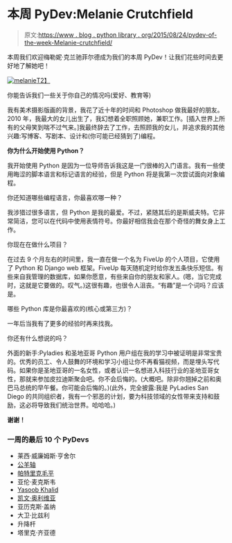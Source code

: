 # 本周 PyDev:Melanie Crutchfield

> 原文:[https://www . blog . python library . org/2015/08/24/pydev-of-the-week-Melanie-crutchfield/](https://www.blog.pythonlibrary.org/2015/08/24/pydev-of-the-week-melanie-crutchfield/)

本周我们欢迎梅勒妮·克兰驰菲尔德成为我们的本周 PyDev！让我们花些时间去更好地了解她吧！

[![melanie](../Images/da60b91c906d9a1b72779c1009111ebc.png)T2】](https://www.blog.pythonlibrary.org/wp-content/uploads/2015/07/melanie.jpg)

你能告诉我们一些关于你自己的情况吗(爱好、教育等)

我有美术摄影版画的背景，我花了近十年的时间和 Photoshop 做我最好的朋友。2010 年，我最大的女儿出生了，我幻想着全职照顾她，兼职工作。[插入世界上所有的父母笑到喘不过气来。]我最终辞去了工作，去照顾我的女儿，并追求我的其他兴趣:写博客、写剧本、设计和(你可能已经猜到了)编程。

**你为什么开始使用 Python？**

我开始使用 Python 是因为一位导师告诉我这是一门很棒的入门语言。我有一些使用晦涩的脚本语言和标记语言的经验，但是 Python 将是我第一次尝试面向对象编程。

你还知道哪些编程语言，你最喜欢哪一种？

我涉猎过很多语言，但 Python 是我的最爱。不过，紧随其后的是斯威夫特。它非常简洁，您可以在代码中使用表情符号。你最好相信我会在那个奇怪的舞女身上工作。

你现在在做什么项目？

在过去 9 个月左右的时间里，我一直在做一个名为 FiveUp 的个人项目，它使用了 Python 和 Django web 框架。FiveUp 每天随机定时给你发五条快乐短信。有些来自我管理的数据库，如果你愿意，有些来自你的朋友和家人。(嗯，当它完成时，这就是它要做的。叹气。)这很有趣，也很令人沮丧。“有趣”是一个词吗？应该是。

哪些 Python 库是你最喜欢的(核心或第三方)？

一年后当我有了更多的经验时再来找我。

你还有什么想说的吗？

外面的新手:Pyladies 和圣地亚哥 Python 用户组在我的学习中被证明是非常宝贵的。优秀的员工、令人鼓舞的环境和学习小组让你不再看猫视频，而是埋头写代码。如果你是圣地亚哥的一名女性，或者认识一名想进入科技行业的圣地亚哥女性，那就来参加皮拉迪斯聚会吧。你不会后悔的。(大概吧。除非你翘掉之前和奥巴马总统的早午餐。你可能会后悔的。)(此外，完全披露:我是 PyLadies San Diego 的共同组织者，我有一个邪恶的计划，要为科技领域的女性带来支持和鼓励，这必将导致我们统治世界。哈哈哈。)

**谢谢！**

### 一周的最后 10 个 PyDevs

*   莱西·威廉姆斯·亨舍尔
*   [公羊轴](https://www.blog.pythonlibrary.org/2015/08/10/pydev-of-the-week-ram-rachum/)
*   [帕特里克毛平](https://www.blog.pythonlibrary.org/2015/08/03/pydev-of-the-week-patrick-maupin/)
*   亚伦·麦克斯韦
*   [Yasoob Khalid](https://www.blog.pythonlibrary.org/2015/07/20/pydev-of-the-week-yasoob-khalid/)
*   [凯文·奥利维亚](https://www.blog.pythonlibrary.org/2015/07/13/pydev-of-the-week-kevin-ollivier/)
*   亚历克斯·盖纳
*   大卫·比兹利
*   升降杆
*   塔里克·齐亚德